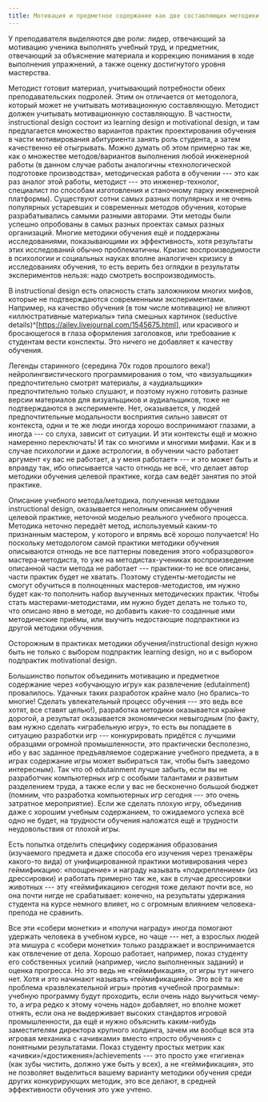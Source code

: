 ```yaml
---
title: Мотивация и предметное содержание как две составляющих методики
---
```


У преподавателя выделяются две роли: лидер, отвечающий за мотивацию
ученика выполнять учебный труд, и предметник, отвечающий за объяснение
материала и коррекцию понимания в ходе выполнения упражнений, а также
оценку достигнутого уровня мастерства.

Методист готовит материал, учитывающий потребности обеих
преподавательских подролей. Этим он отличается от методолога, который
может не учитывать мотивационную составляющую. Методист должен учитывать
мотивационную составляющую. В частности, instructional design состоит из
learning design и motivational design, и там предлагается множество
вариантов практик проектирования обучения в части мотивирования
абитуриента занять роль студента, а затем качественно её отыгрывать.
Можно думать об этом примерно так же, как о множестве методов/вариантов
выполнения любой инженерной работы (в данном случае работы аналогичны
«технологической подготовке производства», методическая работа в
обучении --- это как раз аналог этой работы, методист --- это
инженер-технолог, специалист по способам изготовления и станочному парку
инженерной платформы). Существуют сотни самых разных популярных и не
очень популярных устаревших и современных методов обучения, которые
разрабатывались самыми разными авторами. Эти методы были успешно
опробованы в самых разных проектах самых разных организаций. Многие
методики обучения ещё и поддержаны исследованиями, показывающими их
эффективность, хотя результаты этих исследований обычно проблематичны.
Кризис воспроизводимости в психологии и социальных науках вполне
аналогичен кризису в исследованиях обучения, то есть верить без оглядки
в результаты экспериментов нельзя: надо смотреть воспроизводимость.

В instructional design есть опасность стать заложником многих мифов,
которые не подтверждаются современными экспериментами. Например, на
качество обучения (в том числе мотивацию) не влияют «иллюстративные
материалы» типа смешных картинок (seductive
details)^[<https://ailev.livejournal.com/1545675.html>],
или красивого и бросающегося в глаза оформления заголовков, или
требование к студентам вести конспекты. Это ничего не добавляет к
качеству обучения.

Легенды старинного (середина 70х годов прошлого века!)
нейролингвистического программирования о том, что «визуальщики»
предпочтительно смотрят материалы, а «аудиальщики» предпочтительно
только слушают, и поэтому нужно готовить разные версии материалов для
визуальщиков и аудиальщиков, тоже не подтверждаются в эксперименте. Нет,
оказывается, у людей предпочтительные модальности восприятия сильно
зависят от контекста, одни и те же люди иногда хорошо воспринимают
глазами, а иногда --- со слуха, зависит от ситуации. И эти контексты ещё
и можно намеренно переключать! И так со многими и многими мифами. Как и
в случае психологии и даже астрологии, в обучении часто работает
аргумент «у вас не работает, а у меня работает» --- и это может быть и
вправду так, ибо описывается часто отнюдь не всё, что делает автор
методики обучения целевой практике, когда сам ведёт занятия по этой
практике.

Описание учебного метода/методика, полученная методами instructional
design, оказывается неполным описанием обучения целевой практике,
неточной моделью реального учебного процесса. Методика неточно передаёт
метод, используемый каким-то признанным мастером, у которого и впрямь
всё хорошо получается! Но поскольку методологом самой практики методики
обучения описываются отнюдь не все паттерны поведения этого
«образцового» мастера-методиста, то уже на методистах-учениках
воспроизведение описанной части метода не работает --- практики-то не
все описаны, части практик будет не хватать. Поэтому студенты-методисты
не смогут обучиться в полноценных мастеров-методистов, им нужно будет
как-то пополнить набор выученных методических практик. Чтобы стать
мастерами-методистами, им нужно будет делать не только то, что описано
явно в методе, но добавить какие-то созданные ими методические приёмы,
или выучить недостающие подпрактики из другой методики обучения.

Осторожным в практиках методики обучения/instructional design нужно быть
не только с выбором подпрактик learning design, но и с выбором
подпрактик motivational design.

Большинство попыток объединить мотивацию и предметное содержание через
«обучающую игру» как развлечение (edutainment) провалилось. Удачных
таких разработок крайне мало (но брались-то многие! Сделать
увлекательный процесс обучения --- это ведь все хотят, все ставят
целью!), разработка методики оказывается крайне дорогой, а результат
оказывается экономически невыгодным (по факту, вам нужно сделать
«играбельную игру», то есть вы попадаете в ситуацию разработки игр ---
конкурировать придётся с лучшими образцами огромной промышленности, это
практически бесполезно, ибо у вас заданное предъявляемое содержание
учебного предмета, а в играх содержание игры может выбираться так, чтобы
быть заведомо интересным). Так что об edutainment лучше забыть, если вы
не разработчик компьютерных игр с особыми талантами и развитым
разделением труда, а также если у вас не бесконечно большой бюджет
(помним, что разработка компьютерных игр сегодня --- это очень затратное
мероприятие). Если же сделать плохую игру, объединив даже с хорошим
учебным содержанием, то ожидаемого успеха всё одно не будет, на
трудности обучения наложатся ещё и трудности неудовольствия от плохой
игры.

Есть попытка отделить специфику содержания образования (изучаемого
предмета и даже способа его изучения через тренажёры какого-то вида) от
унифицированной практики мотивирования через геймификацию: «поощрение» и
награду называть «подкреплением» (из дрессировки) и работать примерно
так же, как в случае дрессировки животных --- эту «геймификацию» сегодня
тоже делают почти все, но она почти нигде не срабатывает: конечно, на
результаты удержания студента на курсе немного влияет, но с огромным
влиянием человека-препода не сравнить.

Все эти «собери монетки» и «получи награду» иногда помогают удержать
человека в учебном курсе, но чаще --- нет, а взрослых людей эта мишура с
«собери монетки» только раздражает и воспринимается как отвлечение от
дела. Хорошо работает, например, показ студенту его собственных усилий
(например, число выполненных заданий) и оценка прогресса. Но это ведь не
«геймификация», от игры тут ничего нет. Хотя и это начинают называть
«геймификацией». Это всё та же проблема «развлекательной игры» против
«учебной программы»: учебную программу будут проходить, если очень надо
выучиться чему-то, а игра редко к этому «очень надо» добавляет, но
вполне может отнять, если она не выдерживает высоких стандартов игровой
промышленности, да ещё и нужно объяснить каким-нибудь заместителям
директора крупного холдинга, зачем им вообще вся эта игровая механика с
«ачивками» вместо «просто обучения» с понятными результатами. Показ
студенту простых метрик как «ачивки»/«достижения»/achievements --- это
просто уже «гигиена» (как зубы чистить, должно уже быть у всех), а не
«геймификация», это не позволяет выделиться вашему варианту методики
обучения среди других конкурирующих методик, это все делают, в средней
эффективности обучения это уже учтено.
